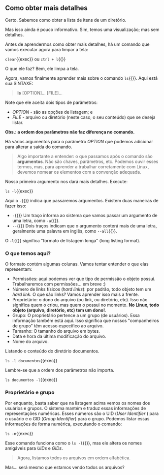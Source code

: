 ## Como obter mais detalhes

Certo. Sabemos como obter a lista de itens de um diretório.

Mas isso ainda é pouco informativo. Sim, temos uma visualização; mas sem detalhes.

Antes de aprendermos como obter mais detalhes, há um comando que vamos executar agora para limpar a tela:

`clear`{{exec}} ou `ctrl + l`{{}}

O que ele faz? Bem, ele limpa a tela.

Agora, vamos finalmente aprender mais sobre o comando `ls`{{}}. Aqui está sua SINTAXE:

> **ls** [OPTION]... [FILE]...

Note que ele aceita dois tipos de parâmetros:

- _OPTION_ - são as opções de listagem; e
- _FILE_ - arquivo ou diretório (neste caso, o seu conteúdo) que se deseja listar.

**Obs.: a ordem dos parâmetros não faz diferença no comando.**

Há vários argumentos para o parâmetro _OPTION_ que podemos adicionar para alterar a saída do comando.

> Algo importante a entender: o que passamos após o comando são **argumentos**. Não são chaves, parâmetros, etc. Podemos ouvir esses termos, mas, para aprender a trabalhar corretamente com Linux, devemos nomear os elementos com a convenção adequada.

Nosso primeiro argumento nos dará mais detalhes. Execute:

`ls -l`{{exec}}

Aqui o `-`{{}} indica que passaremos argumentos. Existem duas maneiras de fazer isso:

- `-`{{}} Um traço informa ao sistema que vamos passar um argumento de uma letra, como `-a`{{}}.
- `--`{{}} Dois traços indicam que o argumento conterá mais de uma letra, geralmente uma palavra em inglês, como `--all`{{}}.

O `-l`{{}} significa "formato de listagem longa" (long listing format).

### O que temos aqui?

O formato contém algumas colunas. Vamos tentar entender o que elas representam:

- Permissões: aqui podemos ver que tipo de permissão o objeto possui. Trabalharemos com permissões... em breve :)
- Número de links físicos (_hard links_): por padrão, todo objeto tem um _hard link_. O que são links? Vamos aprender isso mais a frente.
- Proprietário: o dono do arquivo (ou link, ou diretório, etc). Isso não significa quem o criou, mas quem o possui no momento. **No Linux, todo objeto (arquivo, diretório, etc) tem um dono!**.
- Grupo: O proprietário pertence a um grupo (de usuários). Essa informação também está aqui. Isso significa que nossos "companheiros de grupo" têm acesso específico ao arquivo.
- Tamanho: O tamanho do arquivo em bytes.
- Data e hora da última modificação do arquivo.
- Nome do arquivo.

Listando o conteúdo do diretório documentos.

`ls -l documentos`{{exec}}

Lembre-se que a ordem dos parâmetros não importa.

`ls documentos -l`{{exec}}

### Proprietário e grupo
Por enquanto, basta saber que na listagem acima vemos os nomes dos usuários e grupos. O sistema mantém e traduz essas informações de representações numéricas. Esses números são o UID (_User Identifier_ ) para o usuário e o GID (_Group Identifier_) para o grupo. Podemos listar essas informações de forma numérica, executando o comando:

`ls -n`{{exec}}

Esse comando funciona como o `ls -l`{{}}, mas ele altera os nomes amigáveis para _UIDs_ e _GIDs_.

> Agora, listamos todos os arquivos em ordem alfabética.

 Mas... será mesmo que estamos vendo todos os arquivos?